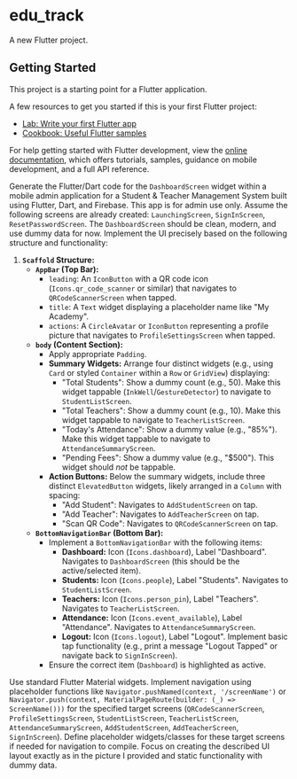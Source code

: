 # edu_track

A new Flutter project.

## Getting Started

This project is a starting point for a Flutter application.

A few resources to get you started if this is your first Flutter project:

- [Lab: Write your first Flutter app](https://docs.flutter.dev/get-started/codelab)
- [Cookbook: Useful Flutter samples](https://docs.flutter.dev/cookbook)

For help getting started with Flutter development, view the
[online documentation](https://docs.flutter.dev/), which offers tutorials,
samples, guidance on mobile development, and a full API reference.

Generate the Flutter/Dart code for the `DashboardScreen` widget within a mobile admin application for a Student & Teacher Management System built using Flutter, Dart, and Firebase. This app is for admin use only. Assume the following screens are already created: `LaunchingScreen`, `SignInScreen`, `ResetPasswordScreen`. The `DashboardScreen` should be clean, modern, and use dummy data for now. Implement the UI precisely based on the following structure and functionality:

1.  **`Scaffold` Structure:**
    *   **`AppBar` (Top Bar):**
        *   `leading`: An `IconButton` with a QR code icon (`Icons.qr_code_scanner` or similar) that navigates to `QRCodeScannerScreen` when tapped.
        *   `title`: A `Text` widget displaying a placeholder name like "My Academy".
        *   `actions`: A `CircleAvatar` or `IconButton` representing a profile picture that navigates to `ProfileSettingsScreen` when tapped.
    *   **`body` (Content Section):**
        *   Apply appropriate `Padding`.
        *   **Summary Widgets:** Arrange four distinct widgets (e.g., using `Card` or styled `Container` within a `Row` or `GridView`) displaying:
            *   "Total Students": Show a dummy count (e.g., 50). Make this widget tappable (`InkWell`/`GestureDetector`) to navigate to `StudentListScreen`.
            *   "Total Teachers": Show a dummy count (e.g., 10). Make this widget tappable to navigate to `TeacherListScreen`.
            *   "Today's Attendance": Show a dummy value (e.g., "85%"). Make this widget tappable to navigate to `AttendanceSummaryScreen`.
            *   "Pending Fees": Show a dummy value (e.g., "$500"). This widget should *not* be tappable.
        *   **Action Buttons:** Below the summary widgets, include three distinct `ElevatedButton` widgets, likely arranged in a `Column` with spacing:
            *   "Add Student": Navigates to `AddStudentScreen` on tap.
            *   "Add Teacher": Navigates to `AddTeacherScreen` on tap.
            *   "Scan QR Code": Navigates to `QRCodeScannerScreen` on tap.
    *   **`BottomNavigationBar` (Bottom Bar):**
        *   Implement a `BottomNavigationBar` with the following items:
            *   **Dashboard:** Icon (`Icons.dashboard`), Label "Dashboard". Navigates to `DashboardScreen` (this should be the active/selected item).
            *   **Students:** Icon (`Icons.people`), Label "Students". Navigates to `StudentListScreen`.
            *   **Teachers:** Icon (`Icons.person_pin`), Label "Teachers". Navigates to `TeacherListScreen`.
            *   **Attendance:** Icon (`Icons.event_available`), Label "Attendance". Navigates to `AttendanceSummaryScreen`.
            *   **Logout:** Icon (`Icons.logout`), Label "Logout". Implement basic tap functionality (e.g., print a message "Logout Tapped" or navigate back to `SignInScreen`).
        *   Ensure the correct item (`Dashboard`) is highlighted as active.

Use standard Flutter Material widgets. Implement navigation using placeholder functions like `Navigator.pushNamed(context, '/screenName')` or `Navigator.push(context, MaterialPageRoute(builder: (_) => ScreenName()))` for the specified target screens (`QRCodeScannerScreen`, `ProfileSettingsScreen`, `StudentListScreen`, `TeacherListScreen`, `AttendanceSummaryScreen`, `AddStudentScreen`, `AddTeacherScreen`, `SignInScreen`). Define placeholder widgets/classes for these target screens if needed for navigation to compile. Focus on creating the described UI layout exactly as in the picture I provided and static functionality with dummy data.